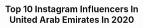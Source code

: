 ---
title: Top 10 Instagram Influencers In United Arab Emirates In 2020
description: >-
  Find top Instagram influencers in United Arab Emirates in 2020. Most popular hashtags: #portrait #dubai #instamodel #fashion.
platform: Instagram
profiles:
  - username: "maruffofficial"
    fullname: >-
      Maruf Sidikov
    location: "United Arab Emirates"
    followers: 5736
    engagement: 1748
    commentsToLikes: 0.080686
    avatar: "https://scontent-atl3-1.cdninstagram.com/v/t51.2885-19/s320x320/83373236_2672056469580561_6704195519557664768_n.jpg?_nc_ht=scontent-atl3-1.cdninstagram.com&_nc_ohc=YKnVFDEEIMAAX-0d9Zf&oh=88e56875d3fd70b5f5f9963f95d6c11f&oe=5EBBC076"
    verified: false
    hashtags: "#modelling, #fashion, #desert, #alexandermcqueen"
  - username: "asalamaleh"
    fullname: >-
      Asala Maleh | اصالة المالح
    location: "United Arab Emirates"
    followers: 1504978
    engagement: 1152
    commentsToLikes: 0.034503
    avatar: "https://scontent-lhr8-1.cdninstagram.com/v/t51.2885-19/s320x320/60082001_396613894275269_2115253294287814656_n.jpg?_nc_ht=scontent-lhr8-1.cdninstagram.com&_nc_ohc=J46gvjN1sasAX9Fyz6R&oh=8e0837ef181e709bd81ffd5f2f97e75d&oe=5EB9073E"
    verified: false
    hashtags: "#huda, #powerbullet, #colorbyyou, #hudabeautyshop"
  - username: "fashionby.blossom"
    fullname: >-
      Blossom 🤎
    location: "United Arab Emirates"
    followers: 281654
    engagement: 1162
    commentsToLikes: 0.032605
    avatar: "https://scontent-lhr8-1.cdninstagram.com/v/t51.2885-19/s320x320/80868711_807838836345462_6796966083006824448_n.jpg?_nc_ht=scontent-lhr8-1.cdninstagram.com&_nc_ohc=WAABBTWL2xAAX9UV1G4&oh=f629050c945a8fda790c672f9d31d5e9&oe=5EBA927B"
    verified: false
    hashtags: "#hairkids, #kidsfashion, #poweryourbeauty, #dubailife"
  - username: "daitoledo"
    fullname: >-
      🌸 DAIANA 🌊 |📍Dubai
    location: "United Arab Emirates"
    followers: 18994
    engagement: 1037
    commentsToLikes: 0.062386
    avatar: "https://scontent-lhr8-1.cdninstagram.com/v/t51.2885-19/s320x320/42078483_507563873049363_4750936748018630656_n.jpg?_nc_ht=scontent-lhr8-1.cdninstagram.com&_nc_ohc=6S5QHV0-N8kAX9kYinQ&oh=71a91bec63132093c5a7b55143d26cf9&oe=5EBC243A"
    verified: false
    hashtags: "#goldenlifeuae, #goldcardvisauae"
  - username: "pimverlaat"
    fullname: >-
      PIM
    location: "United Arab Emirates"
    followers: 28946
    engagement: 1105
    commentsToLikes: 0.047101
    avatar: "https://scontent-lhr8-1.cdninstagram.com/v/t51.2885-19/s320x320/79959394_2433899146732808_1369795100829286400_n.jpg?_nc_ht=scontent-lhr8-1.cdninstagram.com&_nc_ohc=usKxr8BviGkAX-UXkCX&oh=26570d928b13db7ec3c72c616568b951&oe=5EBA7F76"
    verified: false
    hashtags: "#tb, #ricovsbadr, #soon, #28feb"
  - username: "_taherafatima_"
    fullname: >-
      Tahera Fatima | طاهرة فاطمة
    location: "United Arab Emirates"
    followers: 5459
    engagement: 1281
    commentsToLikes: 0.160214
    avatar: "https://scontent-lhr8-1.cdninstagram.com/v/t51.2885-19/s320x320/77432193_229293824896325_8765639608135319552_n.jpg?_nc_ht=scontent-lhr8-1.cdninstagram.com&_nc_ohc=v7EwZyxWaLEAX9k4CR6&oh=556a4166743961ae5574a58f110d6315&oe=5EBB1115"
    verified: false
    hashtags: "#craftedbyafnan"
  - username: "noorul_aminkhan"
    fullname: >-
      Dubai fashion photographer 🇦🇪
    location: "United Arab Emirates"
    followers: 15855
    engagement: 784
    commentsToLikes: 0.328581
    avatar: "https://scontent-ams4-1.cdninstagram.com/v/t51.2885-19/s320x320/66072579_381636329207519_8816329507947413504_n.jpg?_nc_ht=scontent-ams4-1.cdninstagram.com&_nc_ohc=flfMfRGnuhsAX9mYVt_&oh=c73b56deece3b02d0a0c7d7624293914&oe=5EB94092"
    verified: false
    hashtags: "#fashionblogger, #valentinesday2020, #bikinigirls, #nikon"
  - username: "sara_model23"
    fullname: >-
      Sara Amrani | سارة العمراني
    location: "United Arab Emirates"
    followers: 168532
    engagement: 451
    commentsToLikes: 0.035694
    avatar: "https://scontent-lhr8-1.cdninstagram.com/v/t51.2885-19/s320x320/80436987_1323885051145192_8832912535591059456_n.jpg?_nc_ht=scontent-lhr8-1.cdninstagram.com&_nc_ohc=DBDaURJxYUsAX8iEs56&oh=f24e551843f2f79ca69dbcd9460330ed&oe=5EB8B34A"
    verified: false
    hashtags: ""
  - username: "curtflauzin"
    fullname: >-
      Curt Flauzin
    location: "United Arab Emirates"
    followers: 47942
    engagement: 501
    commentsToLikes: 0.050251
    avatar: "https://scontent-lhr8-1.cdninstagram.com/v/t51.2885-19/s320x320/65178027_371613813360438_8439297581984514048_n.jpg?_nc_ht=scontent-lhr8-1.cdninstagram.com&_nc_ohc=olhAXNqCsTIAX8qeSy_&oh=44411961c4e7f7e803e262a83b946add&oe=5EBB0AE2"
    verified: false
    hashtags: "#fuegolatino, #switchitupchallenge, #curtsara, #african"
  - username: "narins_beauty"
    fullname: >-
      ••Narins Beauty••
    location: "United Arab Emirates"
    followers: 3744940
    engagement: 695
    commentsToLikes: 0.016588
    avatar: "https://scontent-ams4-1.cdninstagram.com/v/t51.2885-19/s320x320/75349268_1197752337086835_5955459793605885952_n.jpg?_nc_ht=scontent-ams4-1.cdninstagram.com&_nc_ohc=0Dpc2Dy2WFQAX-GSctC&oh=2457f23c6e2d57e84b40aaa08f7b8eaa&oe=5EBAD8D7"
    verified: true
    hashtags: "#foreoufo, #skincare, #stayinwithforeo, #sugarbearsleep"
---